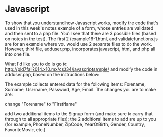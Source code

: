 <h1>Javascript</h1>
To show that you understand how Javascript works, modify the code that's used in this week's notes example of a form, whose entries are validated and then sent to a php file.  You'll see that there are 3 possible files (based on notes in the test).  The first 2 (example16-1.html, and validatefunctions.js are for an example where you would use 2 separate files to do the work.  However, third file, adduser.php, incorporates javascript, html, and php all into one file. 

What I'd like you to do is go to: http://pld7fall2014.x10.mx/cs334/javascriptsample/ and modify the code in adduser.php, based on the instructions below:

The example collects entered data for the following items: Forename, Surname, Username, Password, Age, Email.  The changes you are to make are:

change "Forename" to "FirstName"

add two additional items to the Signup form (and make sure to carry that through to all appropriate files); the 2 additional items to add are up to you (for example, PhoneNumber, ZipCode, YearOfBirth, Gender, Country, FavoriteMovie, etc.)
